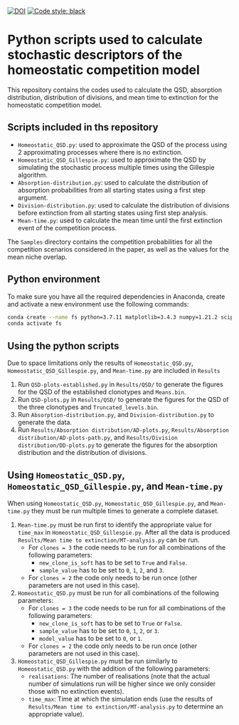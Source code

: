 [![DOI](https://zenodo.org/badge/282223835.svg)](https://zenodo.org/badge/latestdoi/282223835) [![Code style: black](https://img.shields.io/badge/code%20style-black-000000.svg)](https://github.com/psf/black)
# Python scripts used to calculate stochastic descriptors of the homeostatic competition model

This repository contains the codes used to calculate the QSD, absorption distribution, distribution of divisions, and mean time to extinction for the homeostatic competition model.

## Scripts included in ths repository

* `Homeostatic_QSD.py`: used to approximate the QSD of the process using 2 approximating processes where there is no extinction.
* `Homeostatic_QSD_Gillespie.py`: used to approximate the QSD by simulating the stochastic process multiple times using the Gillespie algorithm.
* `Absorption-distribution.py`: used to calculate the distribution of absorption probabilities from all starting states using a first step argument.
* `Division-distribution.py`: used to calculate the distribution of divisions before extinction from all starting states using first step analysis.
* `Mean-time.py`: used to calculate the mean time until the first extinction event of the competition process.

The `Samples` directory contains the competition probabilities for all the competition scenarios considered in the paper, as well as the values for the mean niche overlap.

## Python environment
To make sure you have all the required dependencies in Anaconda, create and activate a new environment use the following commands:

```bash
conda create --name fs python=3.7.11 matplotlib=3.4.3 numpy=1.21.2 scipy
conda activate fs
```

## Using the python scripts

Due to space limitations only the results of `Homeostatic_QSD.py`, `Homeostatic_QSD_Gillespie.py`, and `Mean-time.py` are included in `Results`

1. Run `QSD-plots-established.py` in `Results/QSD/` to generate the figures for the QSD of the established clonotypes and `Means.bin`.
2. Run `QSD-plots.py` in `Results/QSD/` to generate the figures for the QSD of the three clonotypes and `Truncated_levels.bin`.
3. Run `Absorption-distribution.py`, and `Division-distribution.py` to generate the data.
4. Run `Results/Absorption distribution/AD-plots.py`, `Results/Absorption distribution/AD-plots-path.py`, and `Results/Division distribution/DD-plots.py` to generate the figures for the absorption distribution and the distribution of divisions.

## Using `Homeostatic_QSD.py`, `Homeostatic_QSD_Gillespie.py`, and `Mean-time.py`

When using `Homeostatic_QSD.py`, `Homeostatic_QSD_Gillespie.py`, and `Mean-time.py` they must be run multiple times to generate a complete dataset.

1. `Mean-time.py` must be run first to identify the appropriate value for `time_max` in `Homeostatic_QSD_Gillespie.py`. After all the data is produced `Results/Mean time to extinction/MT-analysis.py` can be run.
   - For `clones = 3` the code needs to be run for all combinations of the following parameters:
     - `new_clone_is_soft` has to be set to `True` and `False`.
     - `sample_value` has to be set to `0`, `1`, `2`, and `3`.
   - For `clones = 2` the code only needs to be run once (other parameters are not used in this case).
2. `Homeostatic_QSD.py` must be run for all combinations of the following parameters:
   - For `clones = 3` the code needs to be run for all combinations of the following parameters:
     - `new_clone_is_soft` has to be set to `True` or `False`.
     - `sample_value` has to be set to `0`, `1`, `2`, or `3`.
     - `model_value` has to be set to `0`, or `1`.
   - For `clones = 2` the code only needs to be run once (other parameters are not used in this case).
3. `Homeostatic_QSD_Gillespie.py` must be run similarly to `Homeostatic_QSD.py` with the addition of the following parameters:
   - `realisations`: The number of realisations (note that the actual number of simulations run will be higher since we only consider those with no extinction events).
   - `time_max`: Time at which the simulation ends (use the results of `Results/Mean time to extinction/MT-analysis.py` to determine an appropriate value).
